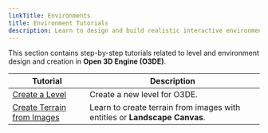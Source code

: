 ```yaml
---
linkTitle: Environments
title: Environment Tutorials
description: Learn to design and build realistic interactive environments in Open 3D Engine (O3DE).
---
```


This section contains step-by-step tutorials related to level and environment design and creation in **Open 3D Engine (O3DE)**.

| Tutorial | Description |
| - | - |
| [Create a Level](create-a-level) | Create a new level for O3DE. |
| [Create Terrain from Images](create-terrain-from-images) | Learn to create terrain from images with entities or **Landscape Canvas**. |
